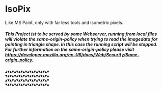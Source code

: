# IsoPix
Like MS Paint, only with far less tools and isometric pixels.

##### This Project ist to be served by some Webserver, running from local files will violate the same-origin-policy when trying to read the imagedata for painting in triangle shape. In this case the running script will be stopped. For further information on the same-origin-policy please visit https://developer.mozilla.org/en-US/docs/Web/Security/Same-origin_policy.

    ▲▼▲▼▲▼▲▼▲▼▲▼▲▼▲▼▲▼▲▼
    ▼▲▼▲▼▲▼▲▼▲▼▲▼▲▼▲▼▲▼▲
    ▲▼▲▼▲▼▲▼▲▼▲▼▲▼▲▼▲▼▲▼
    ▼▲▼▲▼▲▼▲▼▲▼▲▼▲▼▲▼▲▼▲

